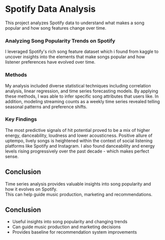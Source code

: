 # Spotify Data Analysis

This project analyzes Spotify data to understand what makes a song popular and how song features change over time.

### Analyzing Song Popularity Trends on Spotify

I leveraged Spotify's rich song feature dataset which i found from kaggle to uncover insights into the elements that make songs popular and how listener preferences have evolved over time.

### Methods
My analysis included diverse statistical techniques including correlation analysis, linear regression, and time series forecasting models. By applying these methods, I was able to infer specific song attributes that users like. In addition, modeling streaming counts as a weekly time series revealed telling seasonal patterns and preference shifts.

### Key Findings
The most predictive signals of hit potential proved to be a mix of higher energy, danceability, loudness and lower acousticness. Positive allure of uptempo, lively songs is heightened within the context of social listening platforms like Spotify and Instagram. I also found danceability and energy levels rising progressively over the past decade - which makes perfect sense.



## Conclusion
Time series analysis provides valuable insights into song popularity and how it evolves on Spotify. \
This can help guide music production, marketing and recommendations.


## Conclusion
- Useful insights into song popularity and changing trends
- Can guide music production and marketing decisions
- Provides baseline for recommendation system improvements


